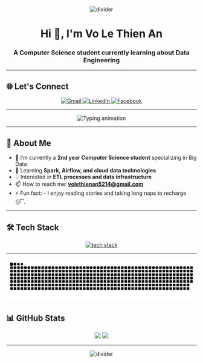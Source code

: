 <!-- Header Divider -->
<p align="center">
  <img src="https://user-images.githubusercontent.com/73097560/115834477-dbab4500-a447-11eb-908a-139a6edaec5c.gif" alt="divider">
</p>



<h1 align="center">Hi 👋, I'm Vo Le Thien An</h1>
<h3 align="center">A Computer Science student currently learning about Data Engineering</h3>

---

## 🌐 Let's Connect

<p align="center">
  <a href="mailto:volethienan5214@gmail.com" target="_blank">
    <img src="https://img.shields.io/badge/Gmail-D14836?style=for-the-badge&logo=gmail&logoColor=white" alt="Gmail">
  </a>
  <a href="https://linkedin.com/in/anthiwnit" target="_blank">
    <img src="https://img.shields.io/badge/LinkedIn-0077B5?style=for-the-badge&logo=linkedin&logoColor=white" alt="LinkedIn">
  </a>
  <a href="https://fb.com/AnThiwn05" target="_blank">
    <img src="https://img.shields.io/badge/Facebook-1877F2?style=for-the-badge&logo=facebook&logoColor=white" alt="Facebook">
  </a>
</p>

---

<!-- Typing Animation -->
<p align="center">
  <img src="https://readme-typing-svg.demolab.com?font=Fira+Code&pause=1000&color=007ACC&center=true&vCenter=true&width=600&lines=Building+data+pipelines+one+step+at+a+time;Big+Data+enthusiast;SQL+and+Python+developer" alt="Typing animation">
</p>


---

## 🚀 About Me

- 🔭 I’m currently a **2nd year Computer Science student** specializing in Big Data
- 🌱 Learning **Spark, Airflow, and cloud data technologies**
- 💡 Interested in **ETL processes and data infrastructure**
- 📫 How to reach me: **volethienan5214@gmail.com**
- ⚡ Fun fact: - I enjoy reading stories and taking long naps to recharge 😴.

---

## 🛠 Tech Stack

<p align="center">
  <a href="https://skillicons.dev">
    <img src="https://skillicons.dev/icons?i=python,mysql,github,git,vscode" alt="tech stack">
  </a>
</p>

---
<!-- Snake Game Animation -->
<div align="center">
  <img src="https://github.com/1999AZZAR/1999AZZAR/blob/readme/resources/grid-snake.svg" alt="snake game">
</div>

## 📊 GitHub Stats

<p align="center">
  <img width="48%" src="https://github-readme-stats.vercel.app/api?username=Voletheinan&show_icons=true&theme=radical" />
  <img width="48%" src="https://github-readme-streak-stats.herokuapp.com/?user=Voletheinan&theme=radical" />
</p>

---



<!-- Footer Divider -->
<p align="center">
  <img src="https://user-images.githubusercontent.com/73097560/115834477-dbab4500-a447-11eb-908a-139a6edaec5c.gif" alt="divider">
</p>
